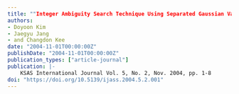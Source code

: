 ```yaml
---
title: ""Integer Ambiguity Search Technique Using Separated Gaussian Variables""
authors:
- Doyoon Kim
- Jaegyu Jang
- and Changdon Kee
date: "2004-11-01T00:00:00Z"
publishDate: "2004-11-01T00:00:00Z"
publication_types: ["article-journal"]
publication: |-
    KSAS International Journal Vol. 5, No. 2, Nov. 2004, pp. 1-8
doi: "https://doi.org/10.5139/ijass.2004.5.2.001"
---
```

